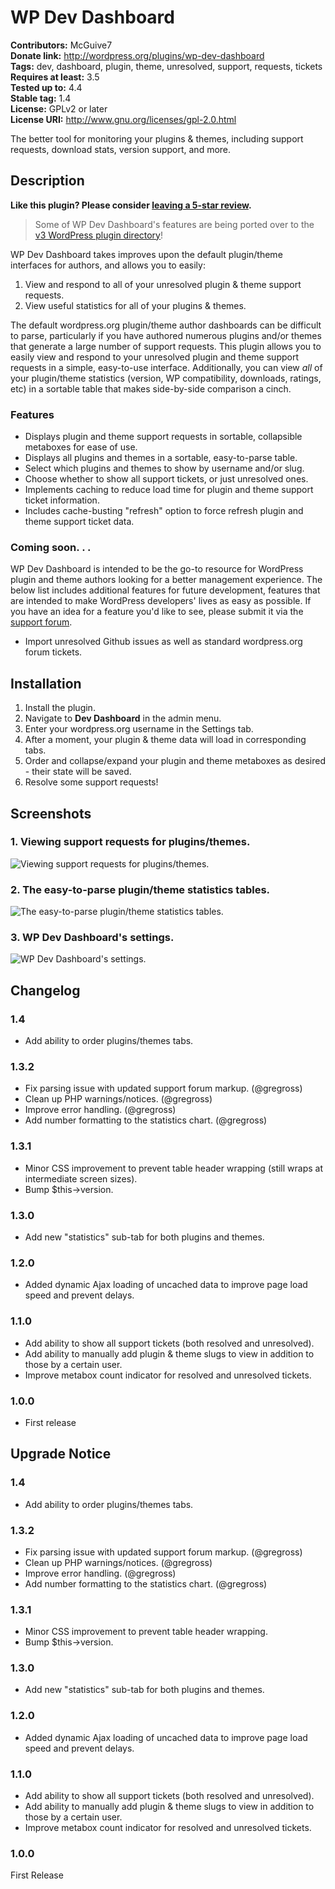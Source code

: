# WP Dev Dashboard #
**Contributors:**      McGuive7  
**Donate link:**       http://wordpress.org/plugins/wp-dev-dashboard  
**Tags:**              dev, dashboard, plugin, theme, unresolved, support, requests, tickets  
**Requires at least:** 3.5  
**Tested up to:**      4.4  
**Stable tag:**        1.4  
**License:**           GPLv2 or later  
**License URI:**       http://www.gnu.org/licenses/gpl-2.0.html  

The better tool for monitoring your plugins & themes, including support requests, download stats, version support, and more.

## Description ##

**Like this plugin? Please consider [leaving a 5-star review](https://wordpress.org/support/view/plugin-reviews/wp-dev-dashboard).**

> Some of WP Dev Dashboard's features are being ported over to the [v3 WordPress plugin directory](https://make.wordpress.org/meta/2016/07/12/plugin-directory-v3-open-beta/)!

WP Dev Dashboard takes improves upon the default plugin/theme interfaces for authors, and allows you to easily:

1. View and respond to all of your unresolved plugin & theme support requests.
2. View useful statistics for all of your plugins & themes.

The default wordpress.org plugin/theme author dashboards can be difficult to parse, particularly if you have authored numerous plugins and/or themes that generate a large number of support requests. This plugin allows you to easily view and respond to your unresolved plugin and theme support requests in a simple, easy-to-use interface. Additionally, you can view *all* of your plugin/theme statistics (version, WP compatibility, downloads, ratings, etc) in a sortable table that makes side-by-side comparison a cinch.

### Features ###
* Displays plugin and theme support requests in sortable, collapsible metaboxes for ease of use.
* Displays all plugins and themes in a sortable, easy-to-parse table.
* Select which plugins and themes to show by username and/or slug.
* Choose whether to show all support tickets, or just unresolved ones.
* Implements caching to reduce load time for plugin and theme support ticket information.
* Includes cache-busting "refresh" option to force refresh plugin and theme support ticket data.

### Coming soon. . . ###
WP Dev Dashboard is intended to be the go-to resource for WordPress plugin and theme authors looking for a better management experience. The below list includes additional features for future development, features that are intended to make WordPress developers' lives as easy as possible. If you have an idea for a feature you'd like to see, please submit it via the [support forum](https://wordpress.org/support/plugin/wp-dev-dashboard).

* Import unresolved Github issues as well as standard wordpress.org forum tickets.

## Installation ##

1. Install the plugin.
2. Navigate to **Dev Dashboard** in the admin menu.
3. Enter your wordpress.org username in the Settings tab.
4. After a moment, your plugin & theme data will load in corresponding tabs.
5. Order and collapse/expand your plugin and theme metaboxes as desired - their state will be saved.
6. Resolve some support requests!


## Screenshots ##

### 1. Viewing support requests for plugins/themes. ###
![Viewing support requests for plugins/themes.]()

### 2. The easy-to-parse plugin/theme statistics tables. ###
![The easy-to-parse plugin/theme statistics tables.]()

### 3. WP Dev Dashboard's settings. ###
![WP Dev Dashboard's settings.]()



## Changelog ##

### 1.4 ###
* Add ability to order plugins/themes tabs.

### 1.3.2 ###
* Fix parsing issue with updated support forum markup. (@gregross)
* Clean up PHP warnings/notices. (@gregross)
* Improve error handling. (@gregross)
* Add number formatting to the statistics chart. (@gregross)

### 1.3.1 ###
* Minor CSS improvement to prevent table header wrapping (still wraps at intermediate screen sizes).
* Bump $this->version.

### 1.3.0 ###
* Add new "statistics" sub-tab for both plugins and themes.

### 1.2.0 ###
* Added dynamic Ajax loading of uncached data to improve page load speed and prevent delays.

### 1.1.0 ###
* Add ability to show all support tickets (both resolved and unresolved).
* Add ability to manually add plugin & theme slugs to view in addition to those by a certain user.
* Improve metabox count indicator for resolved and unresolved tickets.

### 1.0.0 ###
* First release

## Upgrade Notice ##

### 1.4 ###
* Add ability to order plugins/themes tabs.

### 1.3.2 ###
* Fix parsing issue with updated support forum markup. (@gregross)
* Clean up PHP warnings/notices. (@gregross)
* Improve error handling. (@gregross)
* Add number formatting to the statistics chart. (@gregross)

### 1.3.1 ###
* Minor CSS improvement to prevent table header wrapping.
* Bump $this->version.

### 1.3.0 ###
* Add new "statistics" sub-tab for both plugins and themes.

### 1.2.0 ###
* Added dynamic Ajax loading of uncached data to improve page load speed and prevent delays.

### 1.1.0 ###
* Add ability to show all support tickets (both resolved and unresolved).
* Add ability to manually add plugin & theme slugs to view in addition to those by a certain user.
* Improve metabox count indicator for resolved and unresolved tickets.

### 1.0.0 ###
First Release